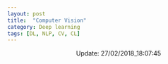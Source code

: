 ```yaml
---
layout: post
title:  "Computer Vision"
category: Deep learning
tags: [DL, NLP, CV, CL]
---
```






<center> Update: 27/02/2018_18:07:45</center>

  	
